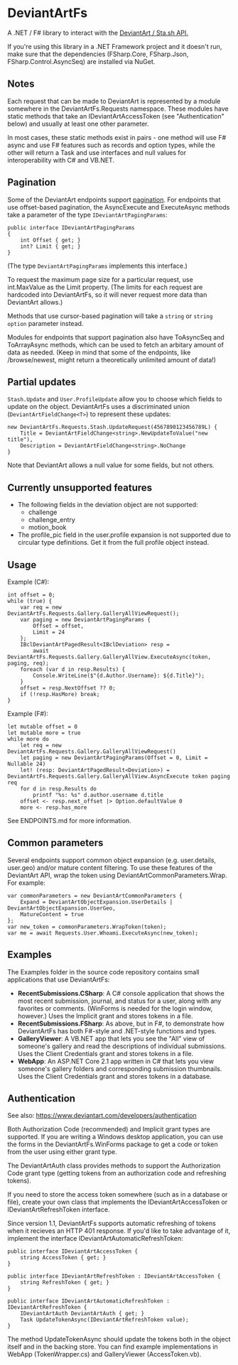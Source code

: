 # DeviantArtFs

A .NET / F# library to interact with the [DeviantArt / Sta.sh API.](https://www.deviantart.com/developers/http/v1/20160316)

If you're using this library in a .NET Framework project and it doesn't run, make sure that the dependencies (FSharp.Core, FSharp.Json, FSharp.Control.AsyncSeq) are installed via NuGet.

## Notes

Each request that can be made to DeviantArt is represented by a module
somewhere in the DeviantArtFs.Requests namespace. These modules have static
methods that take an IDeviantArtAccessToken (see "Authentication" below) and
usually at least one other parameter.

In most cases, these static methods exist in pairs - one method will use F#
async and use F# features such as records and option types, while the other
will return a Task<T> and use interfaces and null values for interoperability
with C# and VB.NET.

## Pagination

Some of the DeviantArt endpoints support [pagination](https://www.deviantart.com/developers/pagination).
For endpoints that use offset-based pagination, the AsyncExecute and
ExecuteAsync methods take a parameter of the type `IDeviantArtPagingParams`:

    public interface IDeviantArtPagingParams
    {
        int Offset { get; }
        int? Limit { get; }
    }

(The type `DeviantArtPagingParams` implements this interface.)

To request the maximum page size for a particular request, use int.MaxValue as
the Limit property. (The limits for each request are hardcoded into
DeviantArtFs, so it will never request more data than DeviantArt allows.)

Methods that use cursor-based pagination will take a `string` or
`string option` parameter instead.

Modules for endpoints that support pagination also have ToAsyncSeq and
ToArrayAsync methods, which can be used to fetch an arbitary amount of data as
needed. (Keep in mind that some of the endpoints, like /browse/newest, might
return a theoretically unlimited amount of data!)

## Partial updates

`Stash.Update` and `User.ProfileUpdate` allow you to choose which fields to
update on the object. DeviantArtFs uses a discriminated union
(`DeviantArtFieldChange<T>`) to represent these updates:

    new DeviantArtFs.Requests.Stash.UpdateRequest(4567890123456789L) {
        Title = DeviantArtFieldChange<string>.NewUpdateToValue("new title"),
        Description = DeviantArtFieldChange<string>.NoChange
    }

Note that DeviantArt allows a null value for some fields, but not others.

## Currently unsupported features

* The following fields in the deviation object are not supported:
  * challenge
  * challenge_entry
  * motion_book
* The profile_pic field in the user.profile expansion is not supported due to circular type definitions. Get it from the full profile object instead.

## Usage

Example (C#):

    int offset = 0;
    while (true) {
        var req = new DeviantArtFs.Requests.Gallery.GalleryAllViewRequest();
        var paging = new DeviantArtPagingParams {
            Offset = offset,
            Limit = 24
        };
        IBclDeviantArtPagedResult<IBclDeviation> resp =
            await DeviantArtFs.Requests.Gallery.GalleryAllView.ExecuteAsync(token, paging, req);
        foreach (var d in resp.Results) {
            Console.WriteLine($"{d.Author.Username}: ${d.Title}");
        }
        offset = resp.NextOffset ?? 0;
        if (!resp.HasMore) break;
    }

Example (F#):

    let mutable offset = 0
    let mutable more = true
    while more do
        let req = new DeviantArtFs.Requests.Gallery.GalleryAllViewRequest()
        let paging = new DeviantArtPagingParams(Offset = 0, Limit = Nullable 24)
        let! (resp: DeviantArtPagedResult<Deviation>) = DeviantArtFs.Requests.Gallery.GalleryAllView.AsyncExecute token paging req
        for d in resp.Results do
            printf "%s: %s" d.author.username d.title
        offset <- resp.next_offset |> Option.defaultValue 0
        more <- resp.has_more

See ENDPOINTS.md for more information.

## Common parameters

Several endpoints support common object expansion (e.g. user.details, user.geo) and/or mature content filtering.
To use these features of the DeviantArt API, wrap the token using DeviantArtCommonParameters.Wrap. For example:

    var commonParameters = new DeviantArtCommonParameters {
        Expand = DeviantArtObjectExpansion.UserDetails | DeviantArtObjectExpansion.UserGeo,
        MatureContent = true
    };
    var new_token = commonParameters.WrapToken(token);
    var me = await Requests.User.Whoami.ExecuteAsync(new_token);

## Examples

The Examples folder in the source code repository contains small applications
that use DeviantArtFs:

* **RecentSubmissions.CSharp**: A C# console application that shows the most
  recent submission, journal, and status for a user, along with any favorites
  or comments. (WinForms is needed for the login window, however.)
  Uses the Implicit grant and stores tokens in a file.
* **RecentSubmissions.FSharp**: As above, but in F#, to demonstrate how
  DeviantArtFs has both F#-style and .NET-style functions and types.
* **GalleryViewer**: A VB.NET app that lets you see the "All" view of
  someone's gallery and read the descriptions of individual submissions.
  Uses the Client Credentials grant and stores tokens in a file.
* **WebApp**: An ASP.NET Core 2.1 app written in C# that lets you view
  someone's gallery folders and corresponding submission thumbnails.
  Uses the Client Credentials grant and stores tokens in a database.

## Authentication

See also: https://www.deviantart.com/developers/authentication

Both Authorization Code (recommended) and Implicit grant types are supported.
If you are writing a Windows desktop application, you can use the forms in the DeviantArtFs.WinForms package to get a code or token from the user using either grant type.

The DeviantArtAuth class provides methods to support the Authorization Code grant type (getting tokens from an authorization code and refreshing tokens).

If you need to store the access token somewhere (such as in a database or file), create your own class that implements the IDeviantArtAccessToken or IDeviantArtRefreshToken interface.

Since version 1.1, DeviantArtFs supports automatic refreshing of tokens when it recieves an HTTP 401 response. If you'd like to take advantage of it, implement the interface IDeviantArtAutomaticRefreshToken:

    public interface IDeviantArtAccessToken {
        string AccessToken { get; }
    }

	public interface IDeviantArtRefreshToken : IDeviantArtAccessToken {
        string RefreshToken { get; }
    }

	public interface IDeviantArtAutomaticRefreshToken : IDeviantArtRefreshToken {
        IDeviantArtAuth DeviantArtAuth { get; }
        Task UpdateTokenAsync(IDeviantArtRefreshToken value);
    }

The method UpdateTokenAsync should update the tokens both in the object itself and in the backing store.
You can find example implementations in WebApp (TokenWrapper.cs) and GalleryViewer (AccessToken.vb).

